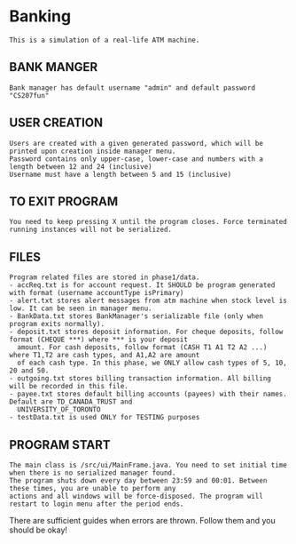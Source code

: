 # Banking
    This is a simulation of a real-life ATM machine.

## BANK MANGER
    Bank manager has default username "admin" and default password "CS207fun"

## USER CREATION
    Users are created with a given generated password, which will be printed upon creation inside manager menu.
    Password contains only upper-case, lower-case and numbers with a length between 12 and 24 (inclusive)
    Username must have a length between 5 and 15 (inclusive)

## TO EXIT PROGRAM
    You need to keep pressing X until the program closes. Force terminated running instances will not be serialized.

## FILES
    Program related files are stored in phase1/data.
    - accReq.txt is for account request. It SHOULD be program generated with format (username accountType isPrimary)
    - alert.txt stores alert messages from atm machine when stock level is low. It can be seen in manager menu.
    - BankData.txt stores BankManager's serializable file (only when program exits normally).
    - deposit.txt stores deposit information. For cheque deposits, follow format (CHEQUE ***) where *** is your deposit
      amount. For cash deposits, follow format (CASH T1 A1 T2 A2 ...) where T1,T2 are cash types, and A1,A2 are amount
      of each cash type. In this phase, we ONLY allow cash types of 5, 10, 20 and 50.
    - outgoing.txt stores billing transaction information. All billing will be recorded in this file.
    - payee.txt stores default billing accounts (payees) with their names. Default are TD_CANADA_TRUST and
      UNIVERSITY_OF_TORONTO
    - testData.txt is used ONLY for TESTING purposes

## PROGRAM START
    The main class is /src/ui/MainFrame.java. You need to set initial time when there is no serialized manager found.
    The program shuts down every day between 23:59 and 00:01. Between these times, you are unable to perform any
    actions and all windows will be force-disposed. The program will restart to login menu after the period ends.


There are sufficient guides when errors are thrown. Follow them and you should be okay!

